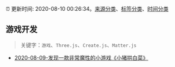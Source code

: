 :alarm_clock: 更新时间: 2020-08-10 00:26:34。[来源分类](../README.md)、[标签分类](../TAGS.md)、[时间分类](../TIMELINE.md)

## 游戏开发


> 关键字：`游戏`、`Three.js`、`Create.js`、`Matter.js`



- [2020-08-09-发现一款非常魔性的小游戏《小猪拱白菜》](https://www.v2ex.com/t/696919) 